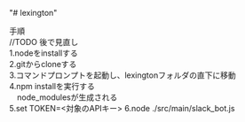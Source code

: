 "# lexington" 


手順</br>
//TODO 後で見直し</br>
1.nodeをinstallする</br>
2.gitからcloneする</br>
3.コマンドプロンプトを起動し、lexingtonフォルダの直下に移動</br>
4.npm installを実行する</br>
　node_modulesが生成される</br>
5.set TOKEN=<対象のAPIキー>
6.node ./src/main/slack_bot.js
